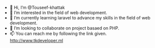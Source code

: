 - 👋 Hi, I’m @Touseef-khattak
- 👀 I’m interested in the field of web development.
- 🌱 I’m currently learning laravel to advance my skills in the field of web development.
- 💞️ I’m looking to collaborate on project basaed on PHP.
- 📫 You can reach me by following the link given.
http://www.tkdeveloper.ml

<!---
Touseef-khattak/Touseef-khattak is a ✨ special ✨ repository because its `README.md` (this file) appears on your GitHub profile.
You can click the Preview link to take a look at your changes.
--->
